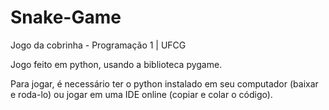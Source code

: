 # Snake-Game

Jogo da cobrinha - Programação 1 | UFCG

Jogo feito em python, usando a biblioteca pygame.

Para jogar, é necessário ter o python instalado em seu computador (baixar e roda-lo) ou jogar em uma IDE online (copiar e colar o código).
